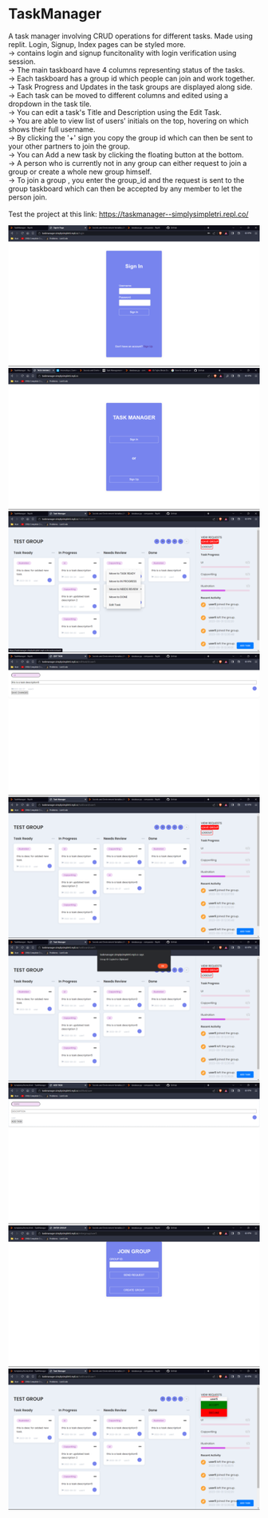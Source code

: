 # TaskManager
A task manager involving CRUD operations for different tasks.
Made using replit. Login, Signup, Index pages can be styled more.
<br>
-> contains login and signup funcitonality with login verification using session.<br>
-> The main taskboard have 4 columns representing status of the tasks.<br>
-> Each taskboard has a group id which people can join and work together.<br>
-> Task Progress and Updates in the task groups are displayed along side.<br>
-> Each task can be moved to different columns and edited using a dropdown in the task tile.<br>
-> You can edit a task's Title and Description using the Edit Task.<br>
-> You are able to view list of users' initials on the top, hovering on which shows their full username.<br>
-> By clicking the '+' sign you copy the group id which can then be sent to your other partners to join the group.<br>
-> You can Add a new task by clicking the floating button at the bottom.<br>
-> A person who is currently not in any group can either request to join a group or create a whole new group himself.<br>
-> To join a group , you enter the group_id and the request is sent to the group taskboard which can then be accepted by any member to let the person join.<br>
<br>
Test the project at this link: https://taskmanager--simplysimpletri.repl.co/

![Screenshot of index page](https://github.com/Parth2k3/TaskManager/blob/main/Screenshot%20(18).png)
<br>
![Screenshot of index page](https://github.com/Parth2k3/TaskManager/blob/main/Screenshot%20(17).png)
<br>
![Screenshot of index page](https://github.com/Parth2k3/TaskManager/blob/main/Screenshot%20(19).png)
<br>
![Screenshot of index page](https://github.com/Parth2k3/TaskManager/blob/main/Screenshot%20(20).png)
<br>
![Screenshot of index page](https://github.com/Parth2k3/TaskManager/blob/main/Screenshot%20(21).png)
<br>
![Screenshot of index page](https://github.com/Parth2k3/TaskManager/blob/main/Screenshot%20(22).png)
<br>
![Screenshot of index page](https://github.com/Parth2k3/TaskManager/blob/main/Screenshot%20(23).png)
<br>
![Screenshot of index page](https://github.com/Parth2k3/TaskManager/blob/main/Screenshot%20(24).png)
<br>
![Screenshot of index page](https://github.com/Parth2k3/TaskManager/blob/main/Screenshot%20(25).png)
<br>
